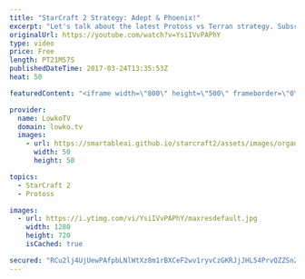 ```yaml
---
title: "StarCraft 2 Strategy: Adept & Phoenix!"
excerpt: "Let's talk about the latest Protoss vs Terran strategy. Subscribe for more videos: http://lowko.tv/youtube Proxy Oracle build: https://goo.gl/CvGoaB  The Protoss versus Terran match-up has been a tough one for Protoss over the last few months. However, recently the match-up has started looking in favour"
originalUrl: https://youtube.com/watch?v=YsiIVvPAPhY
type: video
price: Free
length: PT21M57S
publishedDateTime: 2017-03-24T13:35:53Z
heat: 50

featuredContent: "<iframe width=\"800\" height=\"500\" frameborder=\"0\" src=\"https://www.youtube.com/embed/YsiIVvPAPhY\" allow=\"accelerometer; autoplay; encrypted-media; gyroscope; picture-in-picture\" allowfullscreen></iframe>"

provider:
  name: LowkoTV
  domain: lowko.tv
  images:
    - url: https://smartableai.github.io/starcraft2/assets/images/organizations/lowko.tv-50x50.jpg
      width: 50
      height: 50

topics:
  - StarCraft 2
  - Protoss

images:
  - url: https://i.ytimg.com/vi/YsiIVvPAPhY/maxresdefault.jpg
    width: 1280
    height: 720
    isCached: true

secured: "RCu2lj4UjUewPAfpbLNlWtXz8m1rBXCeF2wv1ryvCzGKRJjJHL54PrvQZZSnZJ2E1Cn+mfb7EnkJccc2TJ3fK30/SjlhL6t/RizrjivDWB0OG2oCnSDozKlAuqOiUfVlZFJMGHkO+d15bzSbFFE3S5oHRqB1wVMasdclJh9HTIAyCNmyWEeQh0une5bzFMLG2NEDQfy7EC5zGRuvJD6jgtZLHtOFBbUvbRaivBtWO04YbgfOC0DVUghzQYN6Jq5JRi55E116zErNjaHlytSK4/ion8gJHm9KWW+Jlo0Si1J6HdvE13qC+unKRk4NqyNJE2tBGRq7CK5Tar1DKp20hFhibVTLSlFlMhId2bBK+9fTCuPqVovM/R4nWla7vOAHx1fvlEFBzLPwKfJwV9luVyqPI0X7GLTj2g1otThQ6VU=;mdnKu+04qA11xrY+iyb+rg=="
---
```


